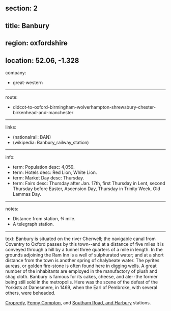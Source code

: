 section: 2
----
title: Banbury
----
region: oxfordshire
----
location: 52.06, -1.328
----
company:
- great-western
----
route:
- didcot-to-oxford-birmingham-wolverhampton-shrewsbury-chester-birkenhead-and-manchester
----
links:
- (nationalrail: BAN)
- (wikipedia: Banbury_railway_station)
----
info:
- term: Population
  desc: 4,059.
- term: Hotels
  desc: Red Lion, White Lion.
- term: Market Day
  desc: Thursday.
- term: Fairs
  desc: Thursday after Jan. 17th, first Thursday
  in Lent, second Thursday before Easter, Ascension
  Day, Thursday in Trinity Week, Old Lammas Day.
----
notes:
- Distance from station, ¾ mile.
- A telegraph station.
----
text: Banbury is situated on the river Cherwell; the navigable canal from Coventry to Oxford passes by this town--and at a distance of five miles it is conveyed through a hill by a tunnel three quarters of a mile in length. In the grounds adjoining the Ram Inn is a well of sulphurated water; and at a short distance from the town is another spring of chalybeate water. The pyrites aureas, or golden fire-stone is often found here in digging wells. A great number of the inhabitants are employed in the manufactory of plush and shag cloth. Banbury is famous for its cakes, cheese, and ale--the former being still sold in the metropolis. Here was the scene of the defeat of the Yorkists at Danesmere, in 1469, when the Earl of Pembroke, with several others, were beheaded.

[Cropredy](/stations/cropredy), [Fenny Compton](/stations/fenny-compton), and [Southam Road, and Harbury](/stations/southam-road-and-harbury) stations.
